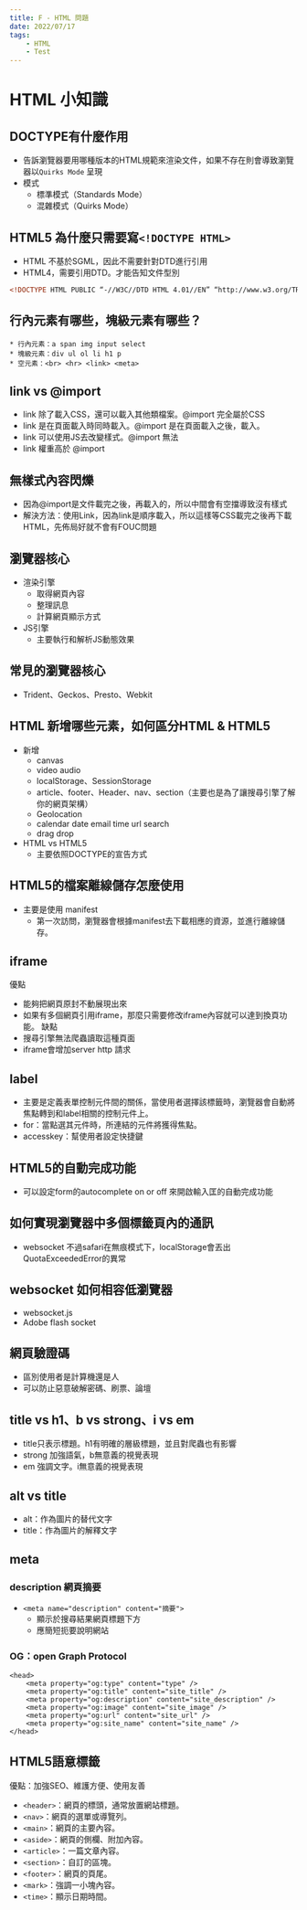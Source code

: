 ```yaml
---
title: F - HTML 問題
date: 2022/07/17
tags: 
    - HTML
    - Test
---
```


# HTML 小知識

## DOCTYPE有什麼作用
* 告訴瀏覽器要用哪種版本的HTML規範來渲染文件，如果不存在則會導致瀏覽器以`Quirks Mode` 呈現
* 模式
  * 標準模式（Standards Mode）
  * 混雜模式（Quirks Mode）

## HTML5 為什麼只需要寫`<!DOCTYPE HTML>`
* HTML 不基於SGML，因此不需要針對DTD進行引用
* HTML4，需要引用DTD。才能告知文件型別
```HTML
<!DOCTYPE HTML PUBLIC “-//W3C//DTD HTML 4.01//EN” “http://www.w3.org/TR/html4/strict.dtd”>
```

## 行內元素有哪些，塊級元素有哪些？
```
* 行內元素：a span img input select
* 塊級元素：div ul ol li h1 p
* 空元素：<br> <hr> <link> <meta>
```

## link vs @import
* link 除了載入CSS，還可以載入其他類檔案。@import 完全屬於CSS
* link 是在頁面載入時同時載入。@import 是在頁面載入之後，載入。
* link 可以使用JS去改變樣式。@import 無法
* link 權重高於 @import

## 無樣式內容閃爍
* 因為@import是文件載完之後，再載入的，所以中間會有空擋導致沒有樣式
* 解決方法：使用Link，因為link是順序載入，所以這樣等CSS載完之後再下載HTML，先佈局好就不會有FOUC問題

## 瀏覽器核心
* 渲染引擎
  * 取得網頁內容
  * 整理訊息
  * 計算網頁顯示方式
* JS引擎
  * 主要執行和解析JS動態效果

## 常見的瀏覽器核心
* Trident、Geckos、Presto、Webkit

## HTML 新增哪些元素，如何區分HTML & HTML5
* 新增
  * canvas
  * video audio
  * localStorage、SessionStorage
  * article、footer、Header、nav、section（主要也是為了讓搜尋引擎了解你的網頁架構）
  * Geolocation
  * calendar date email time url search
  * drag drop
* HTML vs HTML5
  * 主要依照DOCTYPE的宣告方式

## HTML5的檔案離線儲存怎麼使用
* 主要是使用 manifest
  * 第一次訪問，瀏覽器會根據manifest去下載相應的資源，並進行離線儲存。

## iframe
優點
* 能夠把網頁原封不動展現出來
* 如果有多個網頁引用iframe，那麼只需要修改iframe內容就可以達到換頁功能。
缺點
* 搜尋引擎無法爬蟲讀取這種頁面
* iframe會增加server http 請求

## label
* 主要是定義表單控制元件間的關係，當使用者選擇該標籤時，瀏覽器會自動將焦點轉到和label相關的控制元件上。
* for：當點選其元件時，所連結的元件將獲得焦點。
* accesskey：幫使用者設定快捷鍵

## HTML5的自動完成功能
* 可以設定form的autocomplete on or off 來開啟輸入匡的自動完成功能

## 如何實現瀏覽器中多個標籤頁內的通訊
* websocket
不過safari在無痕模式下，localStorage會丟出QuotaExceededError的異常

## websocket 如何相容低瀏覽器
* websocket.js
* Adobe flash socket

## 網頁驗證碼
* 區別使用者是計算機還是人
* 可以防止惡意破解密碼、刷票、論壇

## title vs h1、b vs strong、i vs em
* title只表示標題。h1有明確的層級標題，並且對爬蟲也有影響
* strong 加強語氣，b無意義的視覺表現
* em 強調文字。i無意義的視覺表現

## alt vs title
* alt：作為圖片的替代文字
* title：作為圖片的解釋文字

## meta
### description 網頁摘要
* `<meta name="description" content="摘要">`
  * 顯示於搜尋結果網頁標題下方
  * 應簡短扼要說明網站

### OG：open Graph Protocol

```HTML5
<head>
    <meta property="og:type" content="type" />  
    <meta property="og:title" content="site_title" />
    <meta property="og:description" content="site_description" />
    <meta property="og:image" content="site_image" />
    <meta property="og:url" content="site_url" />
    <meta property="og:site_name" content="site_name" />
</head>
```

## HTML5語意標籤
優點：加強SEO、維護方便、使用友善
* `<header>`：網頁的標頭，通常放置網站標題。
* `<nav>`：網頁的選單或導覽列。
* `<main>`：網頁的主要內容。
* `<aside>`：網頁的側欄、附加內容。
* `<article>`：一篇文章內容。
* `<section>`：自訂的區塊。
* `<footer>`：網頁的頁尾。
* `<mark>`：強調一小塊內容。
* `<time>`：顯示日期時間。

